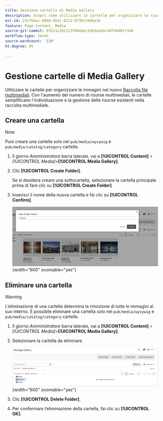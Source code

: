 ```yaml
---
title: Gestione cartelle di Media Gallery
description: Scopri come utilizzare le cartelle per organizzare le risorse multimediali.
exl-id: 23cfbdac-08dd-454c-8212-8739c540ba16
feature: Page Content, Media
source-git-commit: 65521c2b2113768ebec43b3aadac487d4d07c3a0
workflow-type: tm+mt
source-wordcount: '139'
ht-degree: 0%

---
```


# Gestione cartelle di Media Gallery

Utilizzare le cartelle per organizzare le immagini nel nuovo [Raccolta file multimediali](media-gallery.md). Con l&#39;aumento del numero di risorse multimediali, le cartelle semplificano l&#39;individuazione e la gestione delle risorse esistenti nella raccolta multimediale.

## Creare una cartella

>[!NOTE]
>
>Puoi creare una cartella solo nel `pub/media/wysywig` e `pub/media/catalog/category` cartelle.

1. Il giorno _Amministratore_ barra laterale, vai a **[!UICONTROL Content]** > _[!UICONTROL Media]_>**[!UICONTROL Media Gallery]**.

1. Clic **[!UICONTROL Create Folder]**.

   Se si desidera creare una sottocartella, selezionare la cartella principale prima di fare clic su **[!UICONTROL Create Folder]**.

1. Inserisci il nome della nuova cartella e fai clic su **[!UICONTROL Confirm]**.

   ![Nome nuova cartella](./assets/media-gallery-folder-name.png){width="600" zoomable="yes"}

## Eliminare una cartella

>[!WARNING]
>
>L’eliminazione di una cartella determina la rimozione di tutte le immagini al suo interno. È possibile eliminare una cartella solo nel `pub/media/wysywig` e `pub/media/catalog/category` cartelle.

1. Il giorno _Amministratore_ barra laterale, vai a **[!UICONTROL Content]** > _[!UICONTROL Media]_>**[!UICONTROL Media Gallery]**.

1. Selezionare la cartella da eliminare.

   ![Seleziona cartella](./assets/media-gallery-selected-folder.png){width="600" zoomable="yes"}

1. Clic **[!UICONTROL Delete Folder]**.

1. Per confermare l’eliminazione della cartella, fai clic su **[!UICONTROL OK]**.
